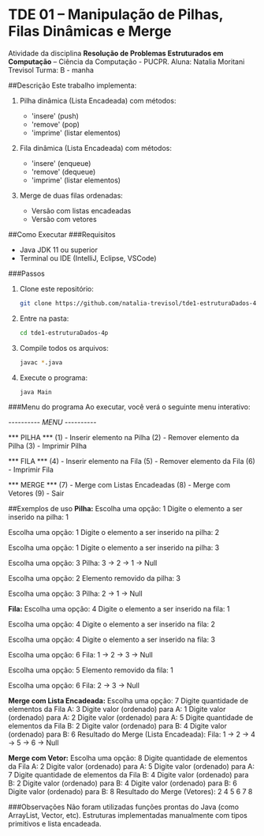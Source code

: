 # TDE 01 – Manipulação de Pilhas, Filas Dinâmicas e Merge

Atividade da disciplina **Resolução de Problemas Estruturados em Computação** – Ciência da Computação - PUCPR.
Aluna: Natalia Moritani Trevisol
Turma: B - manha

##Descrição
Este trabalho implementa:
1. Pilha dinâmica (Lista Encadeada) com métodos:
   - 'insere' (push)
   - 'remove' (pop)
   - 'imprime' (listar elementos)

2. Fila dinâmica (Lista Encadeada) com métodos:
   - 'insere' (enqueue)
   - 'remove' (dequeue)
   - 'imprime' (listar elementos)

3. Merge de duas filas ordenadas:
   - Versão com listas encadeadas
   - Versão com vetores

##Como Executar
###Requisitos
- Java JDK 11 ou superior
- Terminal ou IDE (IntelliJ, Eclipse, VSCode)

###Passos
1. Clone este repositório:
   ```bash
   git clone https://github.com/natalia-trevisol/tde1-estruturaDados-4p.git
2. Entre na pasta:
   ```bash
   cd tde1-estruturaDados-4p
3. Compile todos os arquivos:
   ```bash
   javac *.java
4. Execute o programa:
   ```bash
   java Main

###Menu do programa
Ao executar, você verá o seguinte menu interativo:

*---------- MENU ----------*

*** PILHA ***
(1) - Inserir elemento na Pilha
(2) - Remover elemento da Pilha
(3) - Imprimir Pilha

*** FILA ***
(4) - Inserir elemento na Fila
(5) - Remover elemento da Fila
(6) - Imprimir Fila

*** MERGE ***
(7) - Merge com Listas Encadeadas
(8) - Merge com Vetores
(9) - Sair

##Exemplos de uso
**Pilha:**
Escolha uma opção: 1
Digite o elemento a ser inserido na pilha: 1

Escolha uma opção: 1
Digite o elemento a ser inserido na pilha: 2

Escolha uma opção: 1
Digite o elemento a ser inserido na pilha: 3

Escolha uma opção: 3
Pilha:
3 -> 
2 -> 
1 -> 
Null

Escolha uma opção: 2
Elemento removido da pilha: 3

Escolha uma opção: 3
Pilha:
2 -> 
1 -> 
Null

**Fila:**
Escolha uma opção: 4
Digite o elemento a ser inserido na fila: 1

Escolha uma opção: 4
Digite o elemento a ser inserido na fila: 2

Escolha uma opção: 4
Digite o elemento a ser inserido na fila: 3

Escolha uma opção: 6
Fila:
1 -> 
2 -> 
3 -> 
Null

Escolha uma opção: 5
Elemento removido da fila: 1

Escolha uma opção: 6
Fila:
2 -> 
3 -> 
Null

**Merge com Lista Encadeada:**
Escolha uma opção: 7
Digite quantidade de elementos da Fila A: 3
Digite valor (ordenado) para A: 1
Digite valor (ordenado) para A: 2
Digite valor (ordenado) para A: 5
Digite quantidade de elementos da Fila B: 2
Digite valor (ordenado) para B: 4
Digite valor (ordenado) para B: 6
Resultado do Merge (Lista Encadeada):
Fila:
1 -> 
2 -> 
4 -> 
5 -> 
6 -> 
Null

**Merge com Vetor:**
Escolha uma opção: 8
Digite quantidade de elementos da Fila A: 2
Digite valor (ordenado) para A: 5
Digite valor (ordenado) para A: 7
Digite quantidade de elementos da Fila B: 4
Digite valor (ordenado) para B: 2
Digite valor (ordenado) para B: 4
Digite valor (ordenado) para B: 6
Digite valor (ordenado) para B: 8
Resultado do Merge (Vetores):
2 4 5 6 7 8 

###Observações
Não foram utilizadas funções prontas do Java (como ArrayList, Vector, etc).
Estruturas implementadas manualmente com tipos primitivos e lista encadeada.
